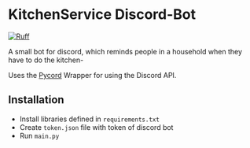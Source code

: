 # KitchenService Discord-Bot
[![Ruff](https://img.shields.io/endpoint?url=https://raw.githubusercontent.com/astral-sh/ruff/main/assets/badge/v2.json)](https://github.com/astral-sh/ruff)

A small bot for discord, which reminds people in a household when they have to do the kitchen-

Uses the [Pycord](https://github.com/Pycord-Development/pycord) Wrapper for using the Discord API.

## Installation
- Install libraries defined in `requirements.txt`
- Create `token.json` file with token of discord bot
- Run `main.py`
